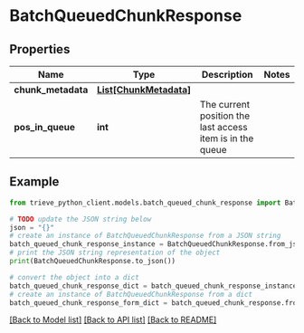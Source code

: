 # BatchQueuedChunkResponse


## Properties

Name | Type | Description | Notes
------------ | ------------- | ------------- | -------------
**chunk_metadata** | [**List[ChunkMetadata]**](ChunkMetadata.md) |  | 
**pos_in_queue** | **int** | The current position the last access item is in the queue | 

## Example

```python
from trieve_python_client.models.batch_queued_chunk_response import BatchQueuedChunkResponse

# TODO update the JSON string below
json = "{}"
# create an instance of BatchQueuedChunkResponse from a JSON string
batch_queued_chunk_response_instance = BatchQueuedChunkResponse.from_json(json)
# print the JSON string representation of the object
print(BatchQueuedChunkResponse.to_json())

# convert the object into a dict
batch_queued_chunk_response_dict = batch_queued_chunk_response_instance.to_dict()
# create an instance of BatchQueuedChunkResponse from a dict
batch_queued_chunk_response_form_dict = batch_queued_chunk_response.from_dict(batch_queued_chunk_response_dict)
```
[[Back to Model list]](../README.md#documentation-for-models) [[Back to API list]](../README.md#documentation-for-api-endpoints) [[Back to README]](../README.md)


